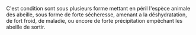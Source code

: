 C'est condition sont sous plusieurs forme mettant en péril l'espèce animale des abeille, sous forme de forte sécheresse, amenant a la déshydratation, de fort froid, de maladie, ou encore de forte précipitation empêchant les abeille de sortir.